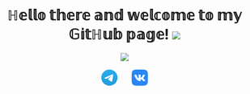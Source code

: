 <h1 align="center">ℍ𝕖𝕝𝕝𝕠 𝕥𝕙𝕖𝕣𝕖 𝕒𝕟𝕕 𝕨𝕖𝕝𝕔𝕠𝕞𝕖 𝕥𝕠 𝕞𝕪 𝔾𝕚𝕥ℍ𝕦𝕓 𝕡𝕒𝕘𝕖!
<img src="https://github.com/blackcater/blackcater/raw/main/images/Hi.gif" height="32"/></h1>

<!-- Typing SVG by DenverCoder1 - https://github.com/DenverCoder1/readme-typing-svg -->
<p align="center">
  <a href="https://github.com/DenverCoder1/readme-typing-svg"><img src="https://readme-typing-svg.herokuapp.com/?lines=𝕄𝕪+𝕟𝕒𝕞𝕖+𝕚𝕤+𝕊𝕖𝕣𝕘𝕖𝕚;𝕀'𝕞+𝕔𝕦𝕣𝕣𝕖𝕟𝕥𝕝𝕪+𝕨𝕠𝕣𝕜𝕚𝕟𝕘+𝕒𝕤+𝕒+ℚ𝔸+𝕖𝕟𝕘𝕚𝕟𝕖𝕖𝕣;𝔸𝕟𝕕+𝕀'𝕞+𝕒𝕝𝕨𝕒𝕪𝕤+𝕝𝕖𝕒𝕣𝕟𝕚𝕟𝕘+𝕟𝕖𝕨+𝕥𝕙𝕚𝕟𝕘𝕤;ℕ𝕚𝕔𝕖+𝕥𝕠+𝕞𝕖𝕖𝕥+𝕪𝕠𝕦!&font=Fira%20Code&center=true&width=500&height=50&color=003666&vCenter=true&size=22"></a>
</p>

<!-- Social icons section -->
<p align="center">
  <a href="https://t.me/SergeevSS90"><img width="32px" alt="Telegram" title="Telegram" src="images/logo/Telegram.svg"/></a>
  &#8287;&#8287;&#8287;&#8287;&#8287;
  <a href="https://vk.com/id3951525"><img width="32px" alt="VK" title="VK" src="images/logo/vk.svg"/></a>
</p>
